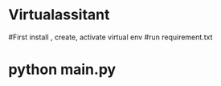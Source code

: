 ﻿# Virtualassitant
#First install , create, activate virtual env
#run requirement.txt
# python main.py
